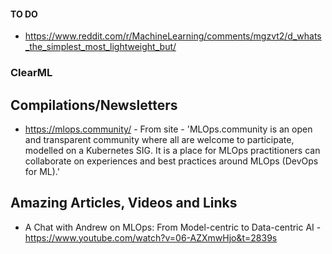 #### TO DO
- https://www.reddit.com/r/MachineLearning/comments/mgzvt2/d_whats_the_simplest_most_lightweight_but/

### ClearML

## Compilations/Newsletters
- https://mlops.community/ - From site - 'MLOps.community is an open and transparent community where all are welcome to participate, modelled on a Kubernetes SIG.
It is a place for MLOps practitioners can collaborate on experiences and best practices around MLOps (DevOps for ML).'

## Amazing Articles, Videos and Links
- A Chat with Andrew on MLOps: From Model-centric to Data-centric AI - https://www.youtube.com/watch?v=06-AZXmwHjo&t=2839s
